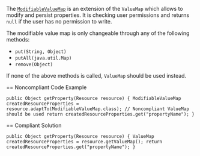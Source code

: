 The [`ModifiableValueMap`](https://sling.apache.org/apidocs/sling7/org/apache/sling/api/resource/ModifiableValueMap.html) is an extension
of the `ValueMap` which allows to modify and persist properties.
It is checking user permissions and returns `null` if the user has no permission to write.

The modifiable value map is only changeable through any of the following methods:
- `put(String, Object)`
- `putAll(java.util.Map)`
- `remove(Object)`

If none of the above methods is called, `ValueMap` should be used instead.

== Noncompliant Code Example

``
public Object getProperty(Resource resource) {
	ModifiableValueMap createdResourceProperties = resource.adaptTo(ModifiableValueMap.class); // Noncompliant ValueMap should be used
	return createdResourceProperties.get("propertyName");
}
``

== Compliant Solution

``
public Object getProperty(Resource resource) {
	ValueMap createdResourceProperties = resource.getValueMap();
	return createdResourceProperties.get("propertyName");
}
``

